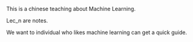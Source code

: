 This is a chinese teaching about Machine Learning.

Lec_n are notes.

We want to individual who likes machine learning can get a quick guide.
